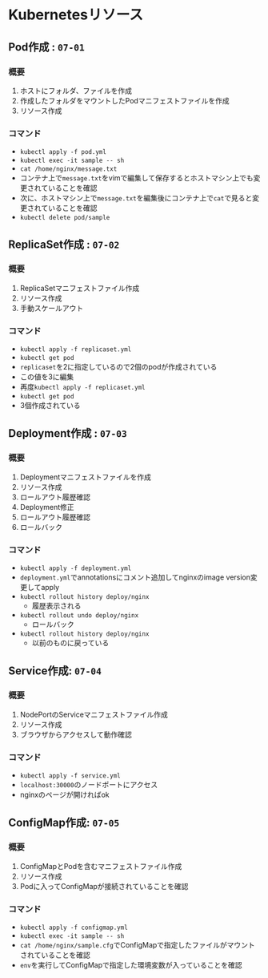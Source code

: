 # Kubernetesリソース

## Pod作成 : `07-01`
### 概要
1. ホストにフォルダ、ファイルを作成
2. 作成したフォルダをマウントしたPodマニフェストファイルを作成
3. リソース作成

### コマンド
- `kubectl apply -f pod.yml`
- `kubectl exec -it sample -- sh`
- `cat /home/nginx/message.txt`
- コンテナ上で`message.txt`をvimで編集して保存するとホストマシン上でも変更されていることを確認
- 次に、ホストマシン上で`message.txt`を編集後にコンテナ上で`cat`で見ると変更されていることを確認
- `kubectl delete pod/sample`

## ReplicaSet作成 : `07-02`
### 概要
1. ReplicaSetマニフェストファイル作成
2. リソース作成
3. 手動スケールアウト
### コマンド
- `kubectl apply -f replicaset.yml`
- `kubectl get pod`
- `replicaset`を2に指定しているので2個のpodが作成されている
- この値を3に編集
- 再度`kubectl apply -f replicaset.yml`
- `kubectl get pod`
- 3個作成されている

## Deployment作成 : `07-03`
### 概要
1. Deploymentマニフェストファイルを作成
2. リソース作成
3. ロールアウト履歴確認
4. Deployment修正
5. ロールアウト履歴確認
6. ロールバック
### コマンド
- `kubectl apply -f deployment.yml`
- `deployment.yml`でannotationsにコメント追加してnginxのimage version変更してapply
- `kubectl rollout history deploy/nginx`
  - 履歴表示される
- `kubectl rollout undo deploy/nginx`
  - ロールバック
- `kubectl rollout history deploy/nginx`
  - 以前のものに戻っている

## Service作成: `07-04`
### 概要
1. NodePortのServiceマニフェストファイル作成
2. リソース作成
3. ブラウザからアクセスして動作確認
### コマンド　
- `kubectl apply -f service.yml`
- `localhost:30000`のノードポートにアクセス
- nginxのページが開ければok

## ConfigMap作成: `07-05`
### 概要
1. ConfigMapとPodを含むマニフェストファイル作成
2. リソース作成
3. Podに入ってConfigMapが接続されていることを確認
### コマンド
- `kubectl apply -f configmap.yml`
- `kubectl exec -it sample -- sh`
- `cat /home/nginx/sample.cfg`でConfigMapで指定したファイルがマウントされていることを確認
- `env`を実行してConfigMapで指定した環境変数が入っていることを確認